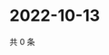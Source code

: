 # 2022-10-13

共 0 条

<!-- BEGIN WEIBO -->
<!-- 最后更新时间 Thu Oct 13 2022 16:10:04 GMT+0800 (China Standard Time) -->

<!-- END WEIBO -->
